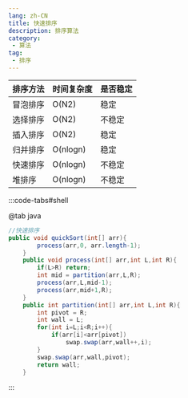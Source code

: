 ```yaml
---
lang: zh-CN
title: 快速排序
description: 排序算法
category: 
 - 算法
tag:
 - 排序
---
```


| 排序方法 | 时间复杂度 | 是否稳定 |
| -------- | ---------- | -------- |
| 冒泡排序 | O(N2)      | 稳定     |
| 选择排序 | O(N2)      | 不稳定   |
| 插入排序 | O(N2)      | 稳定     |
| 归并排序 | O(nlogn)   | 稳定     |
| 快速排序 | O(nlogn)   | 不稳定   |
| 堆排序   | O(nlogn)   | 不稳定   |

:::code-tabs#shell

@tab java

```java
//快速排序
public void quickSort(int[] arr){
        process(arr,0, arr.length-1);
    }
    public void process(int[] arr,int L,int R){
        if(L>R) return;
        int mid = partition(arr,L,R);
        process(arr,L,mid-1);
        process(arr,mid+1,R);
    }
    public int partition(int[] arr,int L,int R){
        int pivot = R;
        int wall = L;
        for(int i=L;i<R;i++){
            if(arr[i]<arr[pivot])
                swap.swap(arr,wall++,i);
        }
        swap.swap(arr,wall,pivot);
        return wall;
    }
```

:::
